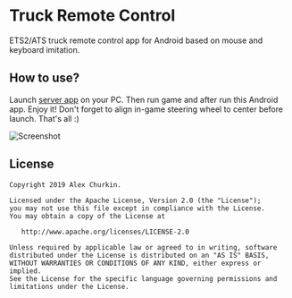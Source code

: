 Truck Remote Control
====================
ETS2/ATS truck remote control app for Android based on mouse and keyboard imitation.
## How to use?
Launch [server app](https://github.com/alexChurkin/TruckRemoteServer) on your PC. Then run game and after run this Android app. Enjoy it! Don't forget to align in-game steering wheel to center before launch. That's all :)

![Screenshot](https://github.com/alexChurkin/TruckRemoteControl/raw/master/Screenshot.png)


## License

    Copyright 2019 Alex Churkin.

    Licensed under the Apache License, Version 2.0 (the "License");
    you may not use this file except in compliance with the License.
    You may obtain a copy of the License at

       http://www.apache.org/licenses/LICENSE-2.0

    Unless required by applicable law or agreed to in writing, software
    distributed under the License is distributed on an "AS IS" BASIS,
    WITHOUT WARRANTIES OR CONDITIONS OF ANY KIND, either express or implied.
    See the License for the specific language governing permissions and
    limitations under the License.